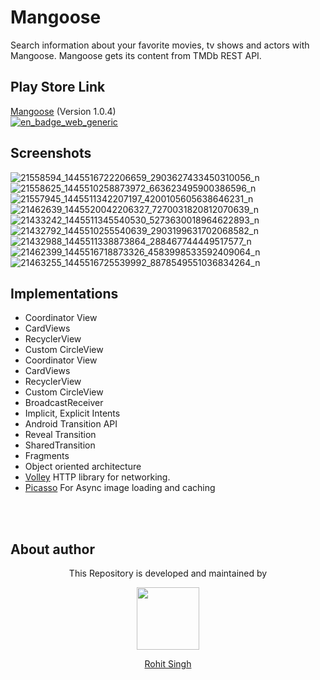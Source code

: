 # Mangoose   
Search information about your favorite movies, tv shows and actors with Mangoose. 
Mangoose gets its content from TMDb REST API. 

Play Store Link
--------
[Mangoose][1] (Version 1.0.4)  
[![en_badge_web_generic](https://user-images.githubusercontent.com/11274840/30340509-9cb20308-97a7-11e7-8352-d717be004b46.png)](https://play.google.com/store/apps/details?id=com.omdb.rohksin.omdb&hl=en)

Screenshots
------

![21558594_1445516722206659_2903627433450310056_n](https://user-images.githubusercontent.com/11274840/30292536-630f1f26-96eb-11e7-83ba-e394695331d8.jpg)
![21558625_1445510258873972_663623495900386596_n](https://user-images.githubusercontent.com/11274840/30292546-6efb3112-96eb-11e7-9e4f-2a8c48ddc515.jpg)
![21557945_1445511342207197_4200105605638646231_n](https://user-images.githubusercontent.com/11274840/30292582-943ea3fa-96eb-11e7-9fbf-df0521933385.jpg)
![21462639_1445520042206327_7270031820812070639_n](https://user-images.githubusercontent.com/11274840/30292787-4a02ee1c-96ec-11e7-8c44-da83326e1a7a.jpg)
![21433242_1445511345540530_5273630018964622893_n](https://user-images.githubusercontent.com/11274840/30292819-621d3eee-96ec-11e7-8c9f-b25af82eb02b.jpg)
![21432792_1445510255540639_2903199631702068582_n](https://user-images.githubusercontent.com/11274840/30292952-d1c6c594-96ec-11e7-8de5-62bbd864deda.jpg)
![21432988_1445511338873864_288467744449517577_n](https://user-images.githubusercontent.com/11274840/30293012-fe22034c-96ec-11e7-8ca0-4da4506e7856.jpg)
![21462399_1445516718873326_4583998533592409064_n](https://user-images.githubusercontent.com/11274840/30293017-02ac51ba-96ed-11e7-83f5-b59ec4aa15cb.jpg)
![21463255_1445516725539992_8878549551036834264_n](https://user-images.githubusercontent.com/11274840/30293018-02d46902-96ed-11e7-965e-818ae8aafc8f.jpg)

Implementations
------
- Coordinator View
- CardViews 
- RecyclerView
- Custom CircleView
- Coordinator View
- CardViews 
- RecyclerView
- Custom CircleView
- BroadcastReceiver
- Implicit, Explicit Intents 
- Android Transition API
- Reveal Transition 
- SharedTransition
- Fragments
- Object oriented architecture
- [Volley](https://github.com/google/volley) HTTP library for networking.       
- [Picasso](https://github.com/square/picasso)  For Async image loading and caching








             

</br></br>
## About author
<p align="center">This Repository is developed and maintained by </p>
<p align="center">
  <a href="https://stackoverflow.com/users/4700156/rohit-singh?tab=profile"><img width="100" height="100" src="https://user-images.githubusercontent.com/11274840/30627155-38952a30-9dec-11e7-9072-a00d9a86bdb8.gif">
</p></a>
<a href="https://stackoverflow.com/users/4700156/rohit-singh?tab=profile">
<p align="center">
  Rohit Singh
</p>
</a>


  [1]: https://play.google.com/store/apps/details?id=com.omdb.rohksin.omdb&hl=en
